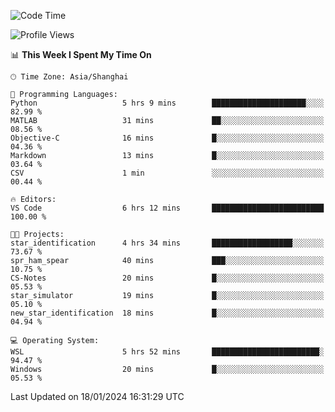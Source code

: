 <!--START_SECTION:waka-->
![Code Time](http://img.shields.io/badge/Code%20Time-1%2C452%20hrs%2057%20mins-blue)

![Profile Views](http://img.shields.io/badge/Profile%20Views-0-blue)

📊 **This Week I Spent My Time On** 

```text
🕑︎ Time Zone: Asia/Shanghai

💬 Programming Languages: 
Python                   5 hrs 9 mins        █████████████████████░░░░   82.99 % 
MATLAB                   31 mins             ██░░░░░░░░░░░░░░░░░░░░░░░   08.56 % 
Objective-C              16 mins             █░░░░░░░░░░░░░░░░░░░░░░░░   04.36 % 
Markdown                 13 mins             █░░░░░░░░░░░░░░░░░░░░░░░░   03.64 % 
CSV                      1 min               ░░░░░░░░░░░░░░░░░░░░░░░░░   00.44 % 

🔥 Editors: 
VS Code                  6 hrs 12 mins       █████████████████████████   100.00 % 

🐱‍💻 Projects: 
star_identification      4 hrs 34 mins       ██████████████████░░░░░░░   73.67 % 
spr_ham_spear            40 mins             ███░░░░░░░░░░░░░░░░░░░░░░   10.75 % 
CS-Notes                 20 mins             █░░░░░░░░░░░░░░░░░░░░░░░░   05.53 % 
star_simulator           19 mins             █░░░░░░░░░░░░░░░░░░░░░░░░   05.10 % 
new_star_identification  18 mins             █░░░░░░░░░░░░░░░░░░░░░░░░   04.94 % 

💻 Operating System: 
WSL                      5 hrs 52 mins       ████████████████████████░   94.47 % 
Windows                  20 mins             █░░░░░░░░░░░░░░░░░░░░░░░░   05.53 % 
```


 Last Updated on 18/01/2024 16:31:29 UTC
<!--END_SECTION:waka-->